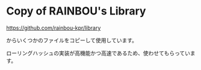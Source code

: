 # Copy of RAINBOU's Library
https://github.com/rainbou-kpr/library

からいくつかのファイルをコピーして使用しています。

ローリングハッシュの実装が高機能かつ高速であるため、使わせてもらっています。